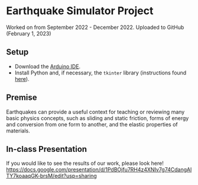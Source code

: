 # Earthquake Simulator Project
Worked on from September 2022 - December 2022. Uploaded to GitHub (February 1, 2023)
## Setup
- Download the [Arduino IDE](https://www.arduino.cc/en/software).
- Install Python and, if necessary, the `tkinter` library (instructions found [here](https://www.geeksforgeeks.org/how-to-install-tkinter-in-windows/)).
## Premise
Earthquakes can provide a useful context for teaching or reviewing many basic physics concepts, such as sliding and static friction, forms of energy and conversion from one form to another, and the elastic properties of materials.
## In-class Presentation
If you would like to see the results of our work, please look here!
https://docs.google.com/presentation/d/1PdBOjfu7RH4z4XNIv7g74CdangAlTY7koaaqGK-brsM/edit?usp=sharing
